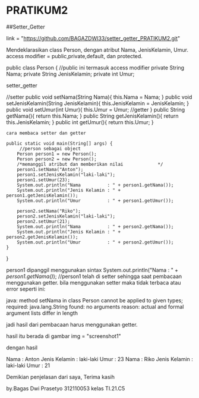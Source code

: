 # PRATIKUM2
##Setter_Getter

link = "https://github.com/BAGAZDWI33/setter_getter_PRATIKUM2.git"

Mendeklarasikan class Person, dengan atribut Nama, JenisKelamin, Umur.
access modifier = public,private,default, dan protected.

public class Person {   //public ini termasuk access modifier
    private String Nama;
    private String JenisKelamin;
    private int Umur;

setter_getter


//setter
    public void setNama(String Nama){
        this.Nama = Nama;
    }
    public void setJenisKelamin(String JenisKelamin){
        this.JenisKelamin = JenisKelamin;
    }
    public void  setUmur(int Umur){
        this.Umur = Umur;
//getter
    }
    public String getNama(){
        return this.Nama;
    }
    public String getJenisKelamin(){
        return this.JenisKelamin;
    }
    public int getUmur(){
        return this.Umur;
    }


    cara membaca setter dan getter

    public static void main(String[] args) {
         //person sebagai object
        Person person1 = new Person();
        Person person2 = new Person();
        /*memanggil atribut dan memberikan nilai             */
        person1.setNama("Anton");
        person1.setJenisKelamin("laki-laki");
        person1.setUmur(23);
        System.out.println("Nama          : " + person1.getNama());
        System.out.println("Jenis Kelamin : " + person1.getJenisKelamin());
        System.out.println("Umur          : " + person1.getUmur());

        person2.setNama("Riko");
        person2.setJenisKelamin("laki-laki");
        person2.setUmur(21);
        System.out.println("Nama          : " + person2.getNama());
        System.out.println("Jenis Kelamin : " + person2.getJenisKelamin());
        System.out.println("Umur          : " + person2.getUmur());
    }
}

person1 dipanggil menggunakan sintax System.out.println("Nama          : " + *person1.getNama()*); //person1 telah di setter sehingga saat pembacaan menggunakan getter. bila menggunakan setter maka tidak terbaca atau error seperti ini:

java: method setNama in class Person cannot be applied to given types;
  required: java.lang.String
  found: no arguments
  reason: actual and formal argument lists differ in length

jadi hasil dari pembacaan harus menggunakan getter.

hasil itu berada di gambar img = "screenshot1"

dengan hasil

Nama          : Anton
Jenis Kelamin : laki-laki
Umur          : 23
Nama          : Riko
Jenis Kelamin : laki-laki
Umur          : 21

Demikian penjelasan dari saya, Terima kasih

by.Bagas Dwi Prasetyo 312110053 kelas TI.21.C5



